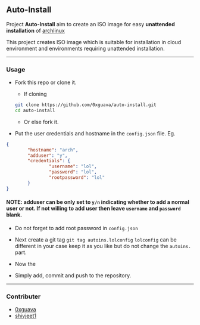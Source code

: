 ## Auto-Install
Project **Auto-Install** aim to create an ISO image for easy **unattended installation** of [archlinux](https://archlinux.org)

This project creates ISO image which is suitable for installation in cloud environment and environments requiring unattended installation.

---

### Usage
- Fork this repo or clone it.
    - If cloning
    ```bash
    git clone https://github.com/0xguava/auto-install.git
    cd auto-install
    ```
    - Or else fork it.

- Put the user credentials and hostname in the `config.json` file.
Eg.
```json
{
        "hostname": "arch",
        "adduser": "y",
        "credentials": {
                "username": "lol",
                "password": "lol",
                "rootpassword": "lol"
        }
}
```
#### NOTE: adduser can be only set to `y/n` indicating whether to add a normal user or not. If not willing to add user then leave `username` and `password` blank.

- Do not forget to add root password in `config.json`

- Next create a git tag
`git tag autoins.lolconfig`
`lolconfig` can be different in your case keep it as you like but do not change the `autoins.` part.

- Now the 

- Simply add, commit and push to the repository.

---

### Contributer
- [0xguava](https://0xgauva.github.io/)
- [shivjeet1](https://shivjeet1.github.io)


